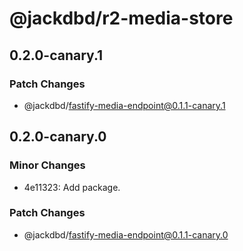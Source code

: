 # @jackdbd/r2-media-store

## 0.2.0-canary.1

### Patch Changes

- @jackdbd/fastify-media-endpoint@0.1.1-canary.1

## 0.2.0-canary.0

### Minor Changes

- 4e11323: Add package.

### Patch Changes

- @jackdbd/fastify-media-endpoint@0.1.1-canary.0
